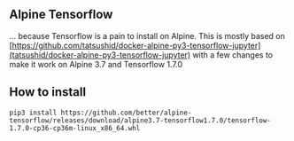 Alpine Tensorflow
-----------------

... because Tensorflow is a pain to install on Alpine. This is mostly based on [https://github.com/tatsushid/docker-alpine-py3-tensorflow-jupyter](tatsushid/docker-alpine-py3-tensorflow-jupyter) with a few changes to make it work on Alpine 3.7 and Tensorflow 1.7.0

How to install
--------------

```
pip3 install https://github.com/better/alpine-tensorflow/releases/download/alpine3.7-tensorflow1.7.0/tensorflow-1.7.0-cp36-cp36m-linux_x86_64.whl
```
